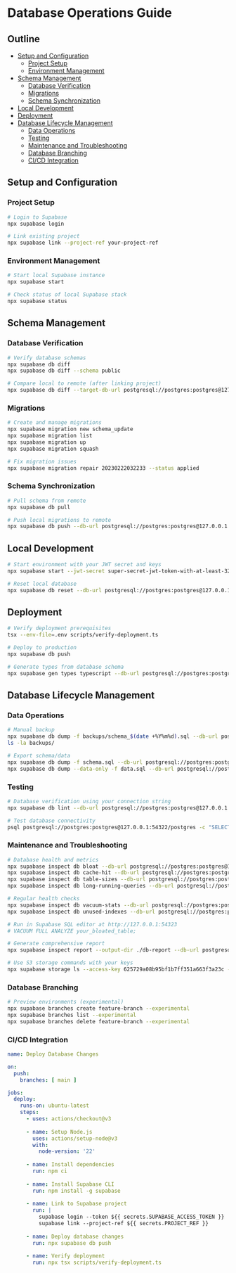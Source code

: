 # Database Operations Guide

## Outline

- [Setup and Configuration](#setup-and-configuration)
  - [Project Setup](#project-setup)
  - [Environment Management](#environment-management)
- [Schema Management](#schema-management)
  - [Database Verification](#database-verification)
  - [Migrations](#migrations)
  - [Schema Synchronization](#schema-synchronization)
- [Local Development](#local-development)
- [Deployment](#deployment)
- [Database Lifecycle Management](#database-lifecycle-management)
  - [Data Operations](#data-operations)
  - [Testing](#testing)
  - [Maintenance and Troubleshooting](#maintenance-and-troubleshooting)
  - [Database Branching](#database-branching)
  - [CI/CD Integration](#cicd-integration)

## Setup and Configuration

### Project Setup

```bash
# Login to Supabase
npx supabase login

# Link existing project
npx supabase link --project-ref your-project-ref
```

### Environment Management

```bash
# Start local Supabase instance
npx supabase start

# Check status of local Supabase stack
npx supabase status
```

## Schema Management

### Database Verification

```bash
# Verify database schemas
npx supabase db diff
npx supabase db diff --schema public

# Compare local to remote (after linking project)
npx supabase db diff --target-db-url postgresql://postgres:postgres@127.0.0.1:54322/postgres
```

### Migrations

```bash
# Create and manage migrations
npx supabase migration new schema_update
npx supabase migration list
npx supabase migration up
npx supabase migration squash

# Fix migration issues
npx supabase migration repair 20230222032233 --status applied
```

### Schema Synchronization

```bash
# Pull schema from remote
npx supabase db pull

# Push local migrations to remote
npx supabase db push --db-url postgresql://postgres:postgres@127.0.0.1:54322/postgres
```

## Local Development

```bash
# Start environment with your JWT secret and keys
npx supabase start --jwt-secret super-secret-jwt-token-with-at-least-32-characters-long

# Reset local database
npx supabase db reset --db-url postgresql://postgres:postgres@127.0.0.1:54322/postgres
```

## Deployment

```bash
# Verify deployment prerequisites
tsx --env-file=.env scripts/verify-deployment.ts

# Deploy to production
npx supabase db push

# Generate types from database schema
npx supabase gen types typescript --db-url postgresql://postgres:postgres@127.0.0.1:54322/postgres > types/supabase.ts
```

## Database Lifecycle Management

### Data Operations

```bash
# Manual backup
npx supabase db dump -f backups/schema_$(date +%Y%m%d).sql --db-url postgresql://postgres:postgres@127.0.0.1:54322/postgres
ls -la backups/

# Export schema/data
npx supabase db dump -f schema.sql --db-url postgresql://postgres:postgres@127.0.0.1:54322/postgres
npx supabase db dump --data-only -f data.sql --db-url postgresql://postgres:postgres@127.0.0.1:54322/postgres
```

### Testing

```bash
# Database verification using your connection string
npx supabase db lint --db-url postgresql://postgres:postgres@127.0.0.1:54322/postgres

# Test database connectivity
psql postgresql://postgres:postgres@127.0.0.1:54322/postgres -c "SELECT version()"
```

### Maintenance and Troubleshooting

```bash
# Database health and metrics
npx supabase inspect db bloat --db-url postgresql://postgres:postgres@127.0.0.1:54322/postgres
npx supabase inspect db cache-hit --db-url postgresql://postgres:postgres@127.0.0.1:54322/postgres
npx supabase inspect db table-sizes --db-url postgresql://postgres:postgres@127.0.0.1:54322/postgres
npx supabase inspect db long-running-queries --db-url postgresql://postgres:postgres@127.0.0.1:54322/postgres

# Regular health checks
npx supabase inspect db vacuum-stats --db-url postgresql://postgres:postgres@127.0.0.1:54322/postgres
npx supabase inspect db unused-indexes --db-url postgresql://postgres:postgres@127.0.0.1:54322/postgres

# Run in Supabase SQL editor at http://127.0.0.1:54323
# VACUUM FULL ANALYZE your_bloated_table;

# Generate comprehensive report
npx supabase inspect report --output-dir ./db-report --db-url postgresql://postgres:postgres@127.0.0.1:54322/postgres

# Use S3 storage commands with your keys
npx supabase storage ls --access-key 625729a08b95bf1b7ff351a663f3a23c --secret-key 850181e4652dd023b7a98c58ae0d2d34bd487ee0cc3254aed6eda37307425907
```

### Database Branching

```bash
# Preview environments (experimental)
npx supabase branches create feature-branch --experimental
npx supabase branches list --experimental
npx supabase branches delete feature-branch --experimental
```

### CI/CD Integration

```yaml
name: Deploy Database Changes

on:
  push:
    branches: [ main ]

jobs:
  deploy:
    runs-on: ubuntu-latest
    steps:
      - uses: actions/checkout@v3
      
      - name: Setup Node.js
        uses: actions/setup-node@v3
        with:
          node-version: '22'
          
      - name: Install dependencies
        run: npm ci
        
      - name: Install Supabase CLI
        run: npm install -g supabase
        
      - name: Link to Supabase project
        run: |
          supabase login --token ${{ secrets.SUPABASE_ACCESS_TOKEN }}
          supabase link --project-ref ${{ secrets.PROJECT_REF }}
        
      - name: Deploy database changes
        run: npx supabase db push
        
      - name: Verify deployment
        run: npx tsx scripts/verify-deployment.ts
```